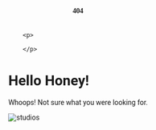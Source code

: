 <html lang="en">
<head>
    <meta charset="UTF-8">
    <meta name="viewport" content="width=device-width, initial-scale=1.0">
    <title>Page Not Found</title>
    <link rel="preconnect" href="https://fonts.gstatic.com">
    <link href="https://fonts.googleapis.com/css2?family=Chango&family=Roboto:wght@300&display=swap" rel="stylesheet">
    <style>
        body{
            background-image: ;
            background-size: cover;
            font-family: 'Roboto', 'sans-serif';
        }
        main{
            display: flex;
            height: 100vh;
            justify-content: center;
            align-items: center;
            flex-direction: column;
        }
        .header404{
            font-family: 'Chango', cursive;
            font-size: 50o0px;
        }
        .content404{
            text-align: center;
        }
    </style>
</head>
<body>
    <main>
        <h4 class="header404">404</h4>
        <div class="content-404">
           
        <p>
            
        </p>
   
<style>
body {
  background-image: url('https://user-images.githubusercontent.com/94929988/143150163-d497b444-094c-4ae9-995f-8e60f11cd292.png');
  background-repeat: no-repeat;
  background-attachment: unfixed; 
  background-size: 100% 100%;
}
</style>

<body>
 
<h1>Hello Honey!</h1>

<p>Whoops! Not sure what you were looking for.</p>

</body>
<html>




![studios](https://user-images.githubusercontent.com/94929988/143151182-f0171a5c-1c22-4fe5-8264-c3d450c30c35.png)
